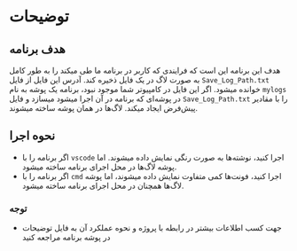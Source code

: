 # توضیحات

## هدف برنامه
هدف این برنامه این است که فرایندی که کاربر در برنامه ما طی میکند را به طور کامل به صورت لاگ در یک فایل ذخیره کند. آدرس این فایل از فایل `Save_Log_Path.txt` خوانده میشود. اگر این فایل در کامپیوتر شما موجود نبود، برنامه یک پوشه به نام `mylogs` در پوشه‌ای که برنامه در آن اجرا میشود میسازد و فایل `Save_Log_Path.txt` را با مقادیر پیش‌فرض ایجاد میکند. لاگ‌ها در همان پوشه ساخته میشوند.

## نحوه اجرا
- اگر برنامه را با `vscode` اجرا کنید، نوشته‌ها به صورت رنگی نمایش داده میشوند. اما پوشه لاگ‌ها در محل اجرای برنامه ساخته میشود.
- اگر برنامه را با `cmd` اجرا کنید، فونت‌ها کمی متفاوت نمایش داده میشوند، اما پوشه لاگ‌ها همچنان در محل اجرای برنامه ساخته میشود.

### توجه
- جهت کسب اطلاعات بیشتر در رابطه با پروژه و نحوه عملکرد آن به فایل توضیحات در پوشه برنامه مراجعه کنید